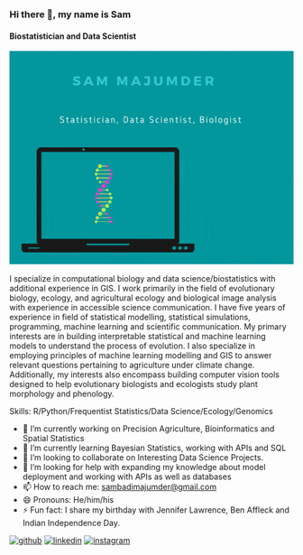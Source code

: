 ### Hi there 👋, my name is Sam
#### Biostatistician and Data Scientist
![Biostatistician and Data Scientist](https://github.com/SamMajumder/SamMajumder/blob/main/SAM%20MAJUMDER.gif)

I specialize in computational biology and data science/biostatistics with additional experience in GIS. I work primarily in the field of evolutionary biology, ecology, and agricultural ecology and biological image analysis with experience in accessible science communication. I have five years of experience in field of statistical modelling, statistical simulations, programming, machine learning and scientific communication. My primary interests are in building interpretable statistical and machine learning models to understand the process of evolution. I also specialize in employing principles of machine learning modelling and GIS to answer relevant questions pertaining to agriculture under climate change. Additionally, my interests also encompass building computer vision tools designed to help evolutionary biologists and ecologists study plant morphology and phenology.


Skills: R/Python/Frequentist Statistics/Data Science/Ecology/Genomics

- 🔭 I’m currently working on Precision Agriculture, Bioinformatics and Spatial Statistics 
- 🌱 I’m currently learning Bayesian Statistics, working with APIs and SQL 
- 👯 I’m looking to collaborate on Interesting Data Science Projects.  
- 🤔 I’m looking for help with expanding my knowledge about model deployment and working with APIs as well as databases 
- 📫 How to reach me: sambadimajumder@gmail.com  
- 😄 Pronouns: He/him/his 
- ⚡ Fun fact: I share my birthday with Jennifer Lawrence, Ben Affleck and Indian Independence Day. 


[<img src='https://cdn.jsdelivr.net/npm/simple-icons@3.0.1/icons/github.svg' alt='github' height='40'>](https://github.com/https://github.com/SamMajumder)  [<img src='https://cdn.jsdelivr.net/npm/simple-icons@3.0.1/icons/linkedin.svg' alt='linkedin' height='40'>](https://www.linkedin.com/in/https://www.linkedin.com/in/sam-majumder-25720870//)  [<img src='https://cdn.jsdelivr.net/npm/simple-icons@3.0.1/icons/instagram.svg' alt='instagram' height='40'>](https://www.instagram.com/https://www.instagram.com/sam_majumder_//)  




